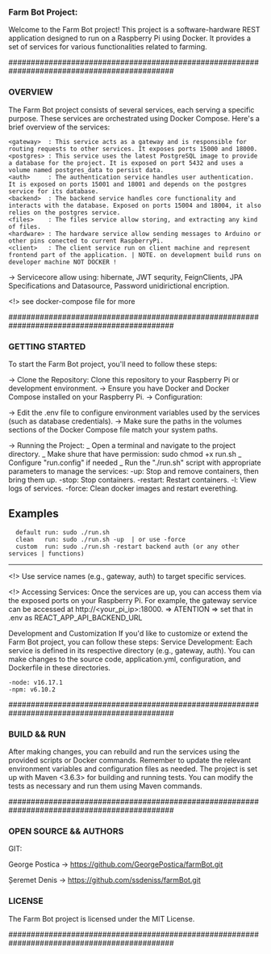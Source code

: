 ### Farm Bot Project:

Welcome to the Farm Bot project! This project is a software-hardware REST application designed to run on a Raspberry Pi using Docker. It provides a set of services for various functionalities related to farming.

#############################################################################################

### OVERVIEW

The Farm Bot project consists of several services, each serving a specific purpose. These services are orchestrated using Docker Compose. Here's a brief overview of the services:

    <gateway>  : This service acts as a gateway and is responsible for routing requests to other services. It exposes ports 15000 and 18000.
    <postgres> : This service uses the latest PostgreSQL image to provide a database for the project. It is exposed on port 5432 and uses a volume named postgres_data to persist data.
    <auth>     : The authentication service handles user authentication. It is exposed on ports 15001 and 18001 and depends on the postgres service for its database.
    <backend>  : The backend service handles core functionality and interacts with the database. Exposed on ports 15004 and 18004, it also relies on the postgres service.
    <files>    : The files service allow storing, and extracting any kind of files.
    <hardware> : The hardware service allow sending messages to Arduino or other pins conected to current RaspberryPi.
    <client>   : The client service run on client machine and represent frontend part of the application. | NOTE. on development build runs on developer machine NOT DOCKER !

-> Servicecore
allow using: hibernate, JWT sequrity, FeignClients, JPA Specifications and Datasource, Password unidirictional encription.

<!> see docker-compose file for more

#############################################################################################

### GETTING STARTED

To start the Farm Bot project, you'll need to follow these steps:

-> Clone the Repository: Clone this repository to your Raspberry Pi or development environment.
-> Ensure you have Docker and Docker Compose installed on your Raspberry Pi.
-> Configuration:

-> Edit the .env file to configure environment variables used by the services (such as database credentials).
-> Make sure the paths in the volumes sections of the Docker Compose file match your system paths.

-> Running the Project:
_ Open a terminal and navigate to the project directory.
_ Make shure that have permission: sudo chmod +x run.sh
_ Configure "run.config" if needed
_ Run the "./run.sh" script with appropriate parameters to manage the services:
-up: Stop and remove containers, then bring them up.
-stop: Stop containers.
-restart: Restart containers.
-l: View logs of services.
-force: Clean docker images and restart everething.

## Examples

      default run: sudo ./run.sh
      clean   run: sudo ./run.sh -up  | or use -force
      custom  run: sudo ./run.sh -restart backend auth (or any other services | functions)

---

<!> Use service names (e.g., gateway, auth) to target specific services.

<!> Accessing Services:
Once the services are up, you can access them via the exposed ports on your Raspberry Pi.
For example, the gateway service can be accessed at http://<your_pi_ip>:18000. => ATENTION => set that in .env as REACT_APP_API_BACKEND_URL

Development and Customization
If you'd like to customize or extend the Farm Bot project, you can follow these steps:
Service Development: Each service is defined in its respective directory (e.g., gateway, auth). You can make changes to the source code, application.yml, configuration, and Dockerfile in these directories.

    -node: v16.17.1
    -npm: v6.10.2

#############################################################################################

### BUILD && RUN

After making changes, you can rebuild and run the services using the provided scripts or Docker commands.
Remember to update the relevant environment variables and configuration files as needed.
The project is set up with Maven <3.6.3> for building and running tests. You can modify the tests as necessary and run them using Maven commands.

#############################################################################################

### OPEN SOURCE && AUTHORS

GIT:

<p>
George Postica -> <a href="https://github.com/GeorgePostica/farmBot.git">https://github.com/GeorgePostica/farmBot.git</a>
</p>
<p>
Șeremet Denis -> <a href="https://github.com/ssdeniss/farmBot.git">https://github.com/ssdeniss/farmBot.git</a>
</p>

### LICENSE

The Farm Bot project is licensed under the MIT License.

#############################################################################################
